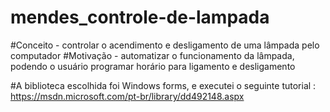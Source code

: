 # mendes_controle-de-lampada

#Conceito - controlar o acendimento e desligamento de uma lâmpada pelo computador
#Motivação - automatizar o funcionamento da lâmpada, podendo o usuário programar horário para ligamento e desligamento

#A biblioteca escolhida foi Windows forms, e executei o seguinte tutorial : https://msdn.microsoft.com/pt-br/library/dd492148.aspx

